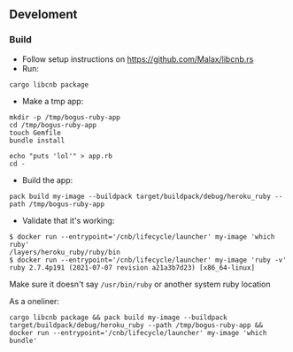 
## Develoment

### Build

- Follow setup instructions on https://github.com/Malax/libcnb.rs
- Run:

```
cargo libcnb package
```

- Make a tmp app:

```
mkdir -p /tmp/bogus-ruby-app
cd /tmp/bogus-ruby-app
touch Gemfile
bundle install

echo "puts 'lol'" > app.rb
cd -
```

- Build the app:

```
pack build my-image --buildpack target/buildpack/debug/heroku_ruby --path /tmp/bogus-ruby-app
```

- Validate that it's working:

```
$ docker run --entrypoint='/cnb/lifecycle/launcher' my-image 'which ruby'
/layers/heroku_ruby/ruby/bin
$ docker run --entrypoint='/cnb/lifecycle/launcher' my-image 'ruby -v'
ruby 2.7.4p191 (2021-07-07 revision a21a3b7d23) [x86_64-linux]
```

Make sure it doesn't say `/usr/bin/ruby` or another system ruby location

As a oneliner:

```
cargo libcnb package && pack build my-image --buildpack target/buildpack/debug/heroku_ruby --path /tmp/bogus-ruby-app && docker run --entrypoint='/cnb/lifecycle/launcher' my-image 'which bundle'
```

